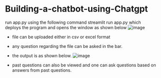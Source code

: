 # Building-a-chatbot-using-Chatgpt
run app.py using the following command
streamlit run app.py 
which deploys the program and opens the window as shown below
![image](https://github.com/sreeja145/Building-a-chatbot-using-Chatgpt/assets/73514771/e49861ab-ba39-4944-ab32-ced207519b0d)

* file can be uploaded either in csv or excel format 
* any question regarding the file can be asked in the bar.
* the output is as shown below.
![image](https://github.com/sreeja145/Building-a-chatbot-using-Chatgpt/assets/73514771/8d3cf4a3-6122-4fbe-a208-4e54eaf9e89c)

* past questions can also be viewed and one can ask questions based on answers from past questions.

